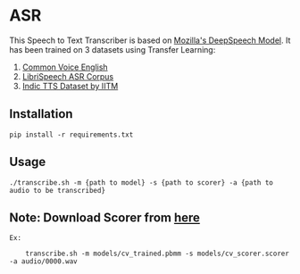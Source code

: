 
# ASR

This Speech to Text Transcriber is based on [Mozilla's DeepSpeech Model](https://github.com/mozilla/DeepSpeech). It has been trained on 3 datasets using Transfer Learning:

1) [Common Voice English](https://commonvoice.mozilla.org/en/datasets)
2) [LibriSpeech ASR Corpus](https://www.openslr.org/12/)
3) [Indic TTS Dataset by IITM](https://www.iitm.ac.in/donlab/tts/database.php)


## Installation
	
	pip install -r requirements.txt

## Usage

	./transcribe.sh -m {path to model} -s {path to scorer} -a {path to audio to be transcribed}

## Note: Download Scorer from [here](https://github.com/mozilla/DeepSpeech/releases/download/v0.9.3/deepspeech-0.9.3-models.scorer)

	Ex: 

		transcribe.sh -m models/cv_trained.pbmm -s models/cv_scorer.scorer -a audio/0000.wav
	
